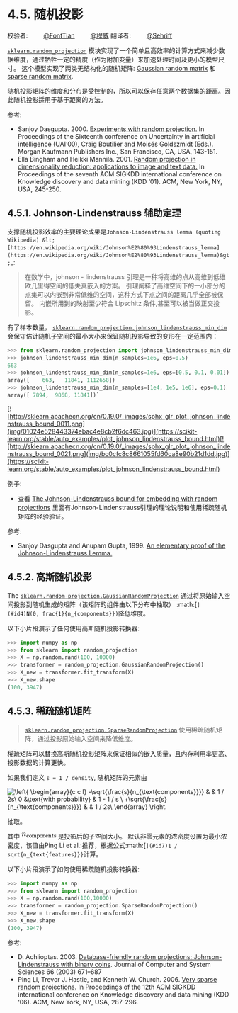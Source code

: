 # 4.5\. 随机投影

校验者:
        [@FontTian](https://github.com/FontTian)
        [@程威](https://github.com/apachecn/scikit-learn-doc-zh)
翻译者:
        [@Sehriff](https://github.com/apachecn/scikit-learn-doc-zh)

[`sklearn.random_projection`](classes.html#module-sklearn.random_projection "sklearn.random_projection") 模块实现了一个简单且高效率的计算方式来减少数据维度，通过牺牲一定的精度（作为附加变量）来加速处理时间及更小的模型尺寸。 这个模型实现了两类无结构化的随机矩阵: [Gaussian random matrix](#gaussian-random-matrix) 和 [sparse random matrix](#sparse-random-matrix).

随机投影矩阵的维度和分布是受控制的，所以可以保存任意两个数据集的距离。因此随机投影适用于基于距离的方法。

参考:

*   Sanjoy Dasgupta. 2000. [Experiments with random projection.](http://cseweb.ucsd.edu/~dasgupta/papers/randomf.pdf) In Proceedings of the Sixteenth conference on Uncertainty in artificial intelligence (UAI‘00), Craig Boutilier and Moisés Goldszmidt (Eds.). Morgan Kaufmann Publishers Inc., San Francisco, CA, USA, 143-151.
*   Ella Bingham and Heikki Mannila. 2001. [Random projection in dimensionality reduction: applications to image and text data.](http://citeseerx.ist.psu.edu/viewdoc/download?doi=10.1.1.24.5135&rep=rep1&type=pdf) In Proceedings of the seventh ACM SIGKDD international conference on Knowledge discovery and data mining (KDD ‘01). ACM, New York, NY, USA, 245-250.

## 4.5.1\. Johnson-Lindenstrauss 辅助定理

支撑随机投影效率的主要理论成果是`Johnson-Lindenstrauss lemma (quoting Wikipedia) &lt;[https://en.wikipedia.org/wiki/Johnson%E2%80%93Lindenstrauss_lemma](https://en.wikipedia.org/wiki/Johnson%E2%80%93Lindenstrauss_lemma)&gt;`_:

> 在数学中，johnson - lindenstrauss 引理是一种将高维的点从高维到低维欧几里得空间的低失真嵌入的方案。 引理阐释了高维空间下的一小部分的点集可以内嵌到非常低维的空间，这种方式下点之间的距离几乎全部被保留。 内嵌所用到的映射至少符合 Lipschitz 条件,甚至可以被当做正交投影。

有了样本数量， [`sklearn.random_projection.johnson_lindenstrauss_min_dim`](https://scikit-learn.org/stable/modules/generated/sklearn.random_projection.johnson_lindenstrauss_min_dim.html#sklearn.random_projection.johnson_lindenstrauss_min_dim "sklearn.random_projection.johnson_lindenstrauss_min_dim") 会保守估计随机子空间的最小大小来保证随机投影导致的变形在一定范围内：

```py
>>> from sklearn.random_projection import johnson_lindenstrauss_min_dim
>>> johnson_lindenstrauss_min_dim(n_samples=1e6, eps=0.5)
663
>>> johnson_lindenstrauss_min_dim(n_samples=1e6, eps=[0.5, 0.1, 0.01])
array([    663,   11841, 1112658])
>>> johnson_lindenstrauss_min_dim(n_samples=[1e4, 1e5, 1e6], eps=0.1)
array([ 7894,  9868, 11841])`

```

[![http://sklearn.apachecn.org/cn/0.19.0/_images/sphx_glr_plot_johnson_lindenstrauss_bound_0011.png](img/01024e528443374ebac4e8cb2f6dc463.jpg)](https://scikit-learn.org/stable/auto_examples/plot_johnson_lindenstrauss_bound.html)[![http://sklearn.apachecn.org/cn/0.19.0/_images/sphx_glr_plot_johnson_lindenstrauss_bound_0021.png](img/bc0cfc8c8661055fd60ca8e90b21d1dd.jpg)](https://scikit-learn.org/stable/auto_examples/plot_johnson_lindenstrauss_bound.html)

例子:

*   查看 [The Johnson-Lindenstrauss bound for embedding with random projections](https://scikit-learn.org/stable/auto_examples/plot_johnson_lindenstrauss_bound.html#sphx-glr-auto-examples-plot-johnson-lindenstrauss-bound-py) 里面有Johnson-Lindenstrauss引理的理论说明和使用稀疏随机矩阵的经验验证。

参考:

*   Sanjoy Dasgupta and Anupam Gupta, 1999. [An elementary proof of the Johnson-Lindenstrauss Lemma.](http://citeseerx.ist.psu.edu/viewdoc/download?doi=10.1.1.39.3334&rep=rep1&type=pdf)

## 4.5.2\. 高斯随机投影

The [`sklearn.random_projection.GaussianRandomProjection`](https://scikit-learn.org/stable/modules/generated/sklearn.random_projection.GaussianRandomProjection.html#sklearn.random_projection.GaussianRandomProjection "sklearn.random_projection.GaussianRandomProjection") 通过将原始输入空间投影到随机生成的矩阵（该矩阵的组件由以下分布中抽取） :math:[`](#id4)N(0, frac{1}{n_{components}})`降低维度。

以下小片段演示了任何使用高斯随机投影转换器:

```py
>>> import numpy as np
>>> from sklearn import random_projection
>>> X = np.random.rand(100, 10000)
>>> transformer = random_projection.GaussianRandomProjection()
>>> X_new = transformer.fit_transform(X)
>>> X_new.shape
(100, 3947)

```

## 4.5.3\. 稀疏随机矩阵

> [`sklearn.random_projection.SparseRandomProjection`](https://scikit-learn.org/stable/modules/generated/sklearn.random_projection.SparseRandomProjection.html#sklearn.random_projection.SparseRandomProjection "sklearn.random_projection.SparseRandomProjection") 使用稀疏随机矩阵，通过投影原始输入空间来降低维度。

稀疏矩阵可以替换高斯随机投影矩阵来保证相似的嵌入质量，且内存利用率更高、投影数据的计算更快。

如果我们定义 `s = 1 / density`, 随机矩阵的元素由


![\left\{
\begin{array}{c c l}
-\sqrt{\frac{s}{n_{\text{components}}}} & & 1 / 2s\\
0 &\text{with probability}  & 1 - 1 / s \\
+\sqrt{\frac{s}{n_{\text{components}}}} & & 1 / 2s\\
\end{array}
\right.](img/3e233cefc937a43bb4481dd23d728b54.jpg)


抽取。

其中 ![n_{\text{components}}](img/2f6a285b749960084841d17c3c97f2d7.jpg) 是投影后的子空间大小。 默认非零元素的浓密度设置为最小浓密度，该值由Ping Li et al.:推荐，根据公式:math:[`](#id7)1 / sqrt{n_{text{features}}}`计算。

以下小片段演示了如何使用稀疏随机投影转换器:

```py
>>> import numpy as np
>>> from sklearn import random_projection
>>> X = np.random.rand(100,10000)
>>> transformer = random_projection.SparseRandomProjection()
>>> X_new = transformer.fit_transform(X)
>>> X_new.shape
(100, 3947)

```

参考:

*   D. Achlioptas. 2003. [Database-friendly random projections: Johnson-Lindenstrauss with binary coins](www.cs.ucsc.edu/~optas/papers/jl.pdf). Journal of Computer and System Sciences 66 (2003) 671–687
*   Ping Li, Trevor J. Hastie, and Kenneth W. Church. 2006. [Very sparse random projections.](http://citeseerx.ist.psu.edu/viewdoc/download?doi=10.1.1.62.585&rep=rep1&type=pdf) In Proceedings of the 12th ACM SIGKDD international conference on Knowledge discovery and data mining (KDD ‘06). ACM, New York, NY, USA, 287-296.